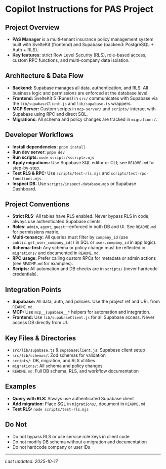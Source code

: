 # Copilot Instructions for PAS Project

## Project Overview

- **PAS Manager** is a multi-tenant insurance policy management system built with SvelteKit (frontend) and Supabase (backend: PostgreSQL + Auth + RLS).
- **Key features:** strict Row Level Security (RLS), role-based access, custom RPC functions, and multi-company data isolation.

## Architecture & Data Flow

- **Backend:** Supabase manages all data, authentication, and RLS. All business logic and permissions are enforced at the database level.
- **Frontend:** SvelteKit 5 (Runes) in `src/` communicates with Supabase via the `lib/supabaseClient.js` and `lib/supabase.ts` wrappers.
- **MCP Server:** Custom scripts in `mcp-server/` and `scripts/` interact with Supabase using RPC and direct SQL.
- **Migrations:** All schema and policy changes are tracked in `migrations/`.

## Developer Workflows

- **Install dependencies:** `pnpm install`
- **Run dev server:** `pnpm dev`
- **Run scripts:** `node scripts/<script>.mjs`
- **Apply migrations:** Use Supabase SQL editor or CLI; see `README.md` for step-by-step.
- **Test RLS & RPC:** Use `scripts/test-rls.mjs` and `scripts/test-rpc-functions.mjs`.
- **Inspect DB:** Use `scripts/inspect-database.mjs` or Supabase Dashboard.

## Project Conventions

- **Strict RLS:** All tables have RLS enabled. Never bypass RLS in code; always use authenticated Supabase clients.
- **Roles:** `admin`, `agent`, `guest`—enforced in both DB and UI. See `README.md` for permissions matrix.
- **Multi-tenancy:** All queries must filter by `company_id` (use `public.get_user_company_id()` in SQL or `user.company_id` in app logic).
- **Schema-first:** Any schema or policy change must be reflected in `migrations/` and documented in `README.md`.
- **RPC usage:** Prefer calling custom RPCs for metadata or admin actions (see `README.md` for examples).
- **Scripts:** All automation and DB checks are in `scripts/` (never hardcode credentials).

## Integration Points

- **Supabase:** All data, auth, and policies. Use the project ref and URL from `README.md`.
- **MCP:** Use `mcp__supabase__*` helpers for automation and integration.
- **Frontend:** Use `lib/supabaseClient.js` for all Supabase access. Never access DB directly from UI.

## Key Files & Directories

- `src/lib/supabase.ts` & `supabaseClient.js`: Supabase client setup
- `src/lib/schemas/`: Zod schemas for validation
- `scripts/`: DB, migration, and RLS utilities
- `migrations/`: All schema and policy changes
- `README.md`: Full DB schema, RLS, and workflow documentation

## Examples

- **Query with RLS:** Always use authenticated Supabase client
- **Add migration:** Place SQL in `migrations/`, document in `README.md`
- **Test RLS:** `node scripts/test-rls.mjs`

## Do Not

- Do not bypass RLS or use service role keys in client code
- Do not modify DB schema without a migration and documentation
- Do not hardcode company or user IDs

---

_Last updated: 2025-10-17_
